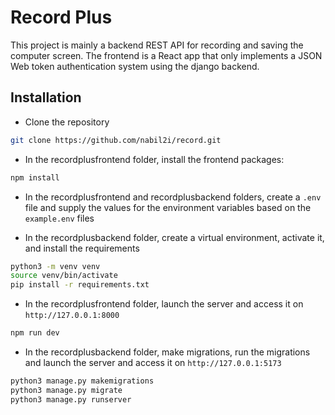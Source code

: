 
# Record Plus
This project is mainly a backend REST API for recording and saving the computer screen. The frontend is a React app that only implements a JSON Web token authentication system using the django backend.

## Installation
* Clone the repository
```bash
git clone https://github.com/nabil2i/record.git
```

* In the recordplusfrontend folder, install the frontend packages:

```bash
npm install
```

* In the recordplusfrontend and recordplusbackend folders, create a `.env` file and supply the values for the environment variables based on the `example.env` files
<!-- * In the recordplusfrontend folder, build the project and copy it into the recordplusbackend folder
```bash
npm run build
``` -->

* In the recordplusbackend folder, create a virtual environment, activate it, and install the requirements 
```bash
python3 -m venv venv
source venv/bin/activate
pip install -r requirements.txt
```

* In the recordplusfrontend folder, launch the server and access it on `http://127.0.0.1:8000`
```bash
npm run dev 
```

* In the recordplusbackend folder, make migrations, run the migrations and launch the server and access it on `http://127.0.0.1:5173`
```bash
python3 manage.py makemigrations
python3 manage.py migrate
python3 manage.py runserver
```
